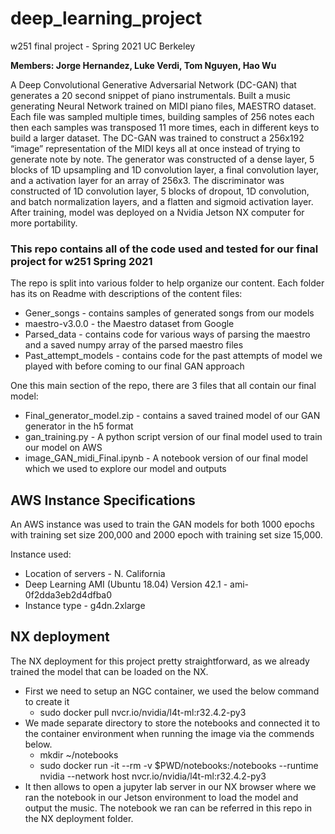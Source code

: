 # deep_learning_project
w251 final project - Spring 2021 UC Berkeley

**Members: Jorge Hernandez, Luke Verdi, Tom Nguyen, Hao Wu**

A Deep Convolutional Generative Adversarial Network (DC-GAN) that generates a 20 second snippet of piano instrumentals. Built a music generating Neural Network trained on MIDI piano files, MAESTRO dataset. Each file was sampled multiple times, building samples of 256 notes each then each samples was transposed 11 more times, each in different keys to build a larger dataset. The DC-GAN was trained to construct a 256x192 “image” representation of the MIDI keys all at once instead of trying to generate note by note. The generator was constructed of a dense layer, 5 blocks of 1D upsampling and 1D convolution layer, a final convolution layer, and a activation layer for an array of 256x3. The discriminator was constructed of 1D convolution layer, 5 blocks of dropout, 1D convolution, and batch normalization layers, and a flatten and sigmoid activation layer. After training, model was deployed on a Nvidia Jetson NX computer for more portability.

### This repo contains all of the code used and tested for our final project for w251 Spring 2021

The repo is split into various folder to help organize our content. Each folder has its on Readme with descriptions of the content files:
* Gener_songs - contains samples of generated songs from our models
* maestro-v3.0.0 - the Maestro dataset from Google
* Parsed_data - contains code for various ways of parsing the maestro and a saved numpy array of the parsed maestro files
* Past_attempt_models - contains code for the past attempts of model we played with before coming to our final GAN approach

One this main section of the repo, there are 3 files that all contain our final model:
* Final_generator_model.zip - contains a saved trained model of our GAN generator in the h5 format
* gan_training.py - A python script version of our final model used to train our model on AWS 
* image_GAN_midi_Final.ipynb - A notebook version of our final model which we used to explore our model and outputs


## AWS Instance Specifications

An AWS instance was used to train the GAN models for both 1000 epochs with training set size 200,000 and 2000 epoch with training set size 15,000.

Instance used:
* Location of servers - N. California
* Deep Learning AMI (Ubuntu 18.04) Version 42.1 - ami-0f2dda3eb2d4dfba0
* Instance type - g4dn.2xlarge


## NX deployment
The NX deployment for this project pretty straightforward, as we already trained the model that can be loaded on the NX.
* First we need to setup an NGC container, we used the below command to create it
  - sudo docker pull nvcr.io/nvidia/l4t-ml:r32.4.2-py3
* We made separate directory to store the notebooks and connected it to the container environment when running the image via the commends below.
  - mkdir ~/notebooks
  - sudo docker run -it --rm -v $PWD/notebooks:/notebooks --runtime nvidia --network host nvcr.io/nvidia/l4t-ml:r32.4.2-py3
* It then allows to open a jupyter lab server in our NX browser where we ran the notebook in our Jetson environment to load the model and output the music. The notebook we ran can be referred in this repo in the NX deployment folder.
